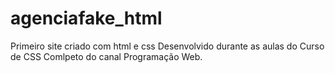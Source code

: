 # agenciafake_html
Primeiro site criado com html e css
Desenvolvido durante as aulas do Curso de CSS Comlpeto do canal Programação Web.
